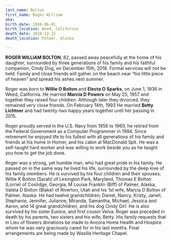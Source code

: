 ```yaml
---
last_name: Bolton
first_name: Roger William
aka: 
birth_date: 1936-06-01
birth_location: Weed, California
death_date: 2018-12-15
death_location: Palmer, Alaska

---
```


 **ROGER WILLIAM BOLTON**, 82, passed away peacefully at the home of his daughter, surrounded by three generations of his family and his faithful companion, Cindy Dog, on December 15th, 2018. Formal services will not be held. Family and close friends will gather on the beach near “his little piece of heaven” and spread his ashes next summer. 

Roger was born to **Willie O Bolton** and **Electa O Sparks**, on June 1, 1936 in Weed, California. He married **Marcia D Powers** on May 25, 1957 and together they raised four children. Although later they divorced, they remained very close friends. On February 14th, 1993 He married **Betty Lichtner** and had twenty-two happy years together until her passing in 2015.

Roger proudly served in the U.S. Navy from 1956 to 1960, he retired from the Federal Government as a Computer Programmer in 1994. Since retirement he enjoyed life to his fullest with all generations of his family and friends at his home in Homer, and his cabin at MacDonald Spit. He was a self-taught hard worker and was willing to work beside you as he taught you how to get the job done. 

Roger was a strong, yet humble man, who had great pride in his family. He passed on in the same way he lived his life, surrounded by the deep love of his family members. He is survived by his four children and their spouses; Willie K Bolton (Sarah) of Lexington Park, Maryland, Thomas E Bolton (Lorrie) of Coolidge, Georgia, M Louise Franklin (Biff) of Palmer, Alaska, Valeta D Bolton (Blake) of Riverton, Utah and his 1st wife, Marcia D Bolton of Palmer, Alaska. He had twelve grandchildren; Daniel, Nancy, Kristy, Janell, Stephanie, Jennifer, Julianne, Miranda, Samantha, Michael, Jessica and Aaron, and 14 great grandchildren, and his dog Cindy Girl. He is also survived by his sister Eunice, and first cousin Velva. Roger was preceded in death by his parents, two sisters and his wife, Betty. His family requests that in Lieu of flowers donations be made to Ancora Home Health and Hospice whom he was very graciously cared for in his last months. Final arrangements are being made by Wasilla Heritage Chapel.
